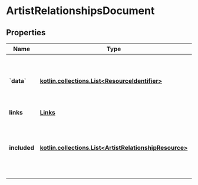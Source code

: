
# ArtistRelationshipsDocument

## Properties
Name | Type | Description | Notes
------------ | ------------- | ------------- | -------------
**&#x60;data&#x60;** | [**kotlin.collections.List&lt;ResourceIdentifier&gt;**](ResourceIdentifier.md) | document&#39;s primary data, consist of resource linkage objects | 
**links** | [**Links**](Links.md) |  |  [optional]
**included** | [**kotlin.collections.List&lt;ArtistRelationshipResource&gt;**](ArtistRelationshipResource.md) | array of resource objects that are related to the primary data and/or each other |  [optional]



